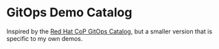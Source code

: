 # GitOps Demo Catalog

Inspired by the [Red Hat CoP GitOps Catalog](), but a smaller version that is specific to my own demos.